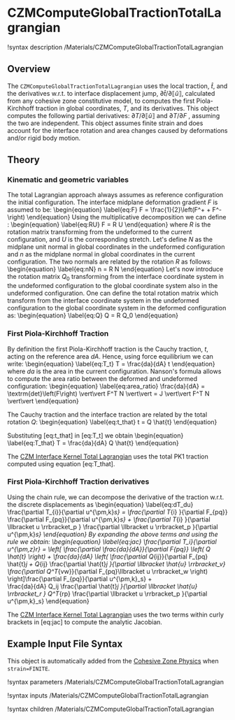 # CZMComputeGlobalTractionTotalLagrangian

!syntax description /Materials/CZMComputeGlobalTractionTotalLagrangian

## Overview

The `CZMComputeGlobalTractionTotalLagrangian` uses the local traction, $\hat{t}$, and the derivatives w.r.t. to interface displacement jump, $\partial \hat{t} / \partial \llbracket \hat{u} \rrbracket$, calculated from any cohesive zone constitutive model, to computes the first Piola-Kirchhoff traction in global coordinates, $T$, and its derivatives.
This object computes the following partial derivatives: $\partial T / \partial \llbracket \hat{u} \rrbracket$ and $\partial T / \partial F$ , assuming the two are independent.
This object assumes finite strain and does account for the interface rotation and area changes caused by deformations and/or rigid body motion.

## Theory

### Kinematic and geometric variables

The total Lagrangian approach always assumes as reference configuration the initial configuration.
The interface midplane deformation gradient $F$ is assumed to be:
\begin{equation} \label{eq:F}
F = \frac{1}{2}\left(F^+ + F^-\right)
\end{equation}
Using the multiplicative decomposition we can define :
\begin{equation} \label{eq:RU}
F = R U
\end{equation}
where $R$ is the rotation matrix transforming from the undeformed to the current configuration, and $U$ is the corresponding stretch.
Let's define $N$ as the midplane unit normal in global coordinates in the undeformed configuration and $n$ as the midplane normal in global coordinates in the current configuration.
The two normals are related by the rotation $R$ as follows:
\begin{equation} \label{eq:nN}
n = R N
\end{equation}
Let's now introduce the rotation matrix $Q_0$ transforming from the interface coordinate system in the undeformed configuration to the global coordinate system also in the undeformed configuration.
One can define the total rotation matrix which transform from the interface coordinate system in the undeformed configuration to the global coordinate system in the deformed configuration as:
\begin{equation} \label{eq:Q}
Q = R Q_0
\end{equation}

### First Piola-Kirchhoff Traction

By definition the first Piola-Kirchhoff traction is the Cauchy traction, $t$, acting on the reference area $dA$. Hence, using force equilibrium we can write:
\begin{equation} \label{eq:T_t}
T = \frac{da}{dA} t
\end{equation}
where $da$ is the area in the current configuration.
Nanson's formula allows to compute the area ratio between the deformed and undeformed configuration:
\begin{equation} \label{eq:area_ratio}
  \frac{da}{dA} = \textrm{det}\left(F\right) \vert\vert F^T N \vert\vert = J \vert\vert F^T N \vert\vert
\end{equation}

The Cauchy traction and the interface traction are related by the total rotation $Q$:
\begin{equation} \label{eq:t_that}
t = Q \hat{t}
\end{equation}

Substituting [eq:t_that] in [eq:T_t] we obtain
\begin{equation} \label{eq:T_that}
T = \frac{da}{dA} Q \hat{t}
\end{equation}

The [CZM Interface Kernel Total Lagrangian](CZMInterfaceKernelTotalLagrangian.md) uses the total PK1 traction computed using equation [eq:T_that].

### First Piola-Kirchhoff Traction derivatives

Using the chain rule, we can decompose the derivative of the traction w.r.t. the discrete displacements as
\begin{equation} \label{eq:dT_du}
  \frac{\partial  T_{i}}{\partial u^{\pm,k}_s} = \frac{\partial  T_{i} }{\partial F_{pq}} \frac{\partial F_{pq}}{\partial u^{\pm,k}_s} + \frac{\partial  T_{i} }{\partial  \llbracket u \rrbracket_p } \frac{\partial \llbracket u \rrbracket_p }{\partial u^{\pm,k}_s}
\end{equation}
By expanding the above terms and using the rule we obtain:
\begin{equation} \label{eq:jac}
\frac{\partial T_i}{\partial u^{\pm,z}_r} =
\left[ \frac{\partial \frac{da}{dA}}{\partial F_{pq}} \left(  Q \hat{t} \right) +
\frac{da}{dA}  \left( \frac{\partial Q_{ij}}{\partial F_{pq} \hat{t}_j  +
  Q_{ij} \frac{\partial \hat{t}_j }{\partial \llbracket \hat{u} \rrbracket_v} \frac{\partial Q^T_{vw}}{\partial F_{pq}\llbracket u \rrbracket_w \right)  \right]\frac{\partial F_{pq}}{\partial u^{\pm,k}_s} +  
 \frac{da}{dA} Q_ij \frac{\partial  \hat{t}_j }{\partial  \llbracket \hat{u} \rrbracket_r } Q^T_{rp} \frac{\partial \llbracket u \rrbracket_p }{\partial u^{\pm,k}_s}
\end{equation}

The [CZM Interface Kernel Total Lagrangian](CZMInterfaceKernelTotalLagrangian.md) uses the two terms within curly brackets in [eq:jac] to compute the analytic Jacobian.

## Example Input File Syntax

This object is automatically added from the [Cohesive Zone Physics](CohesiveZone/index.md) when `strain=FINITE`.

!syntax parameters /Materials/CZMComputeGlobalTractionTotalLagrangian

!syntax inputs /Materials/CZMComputeGlobalTractionTotalLagrangian

!syntax children /Materials/CZMComputeGlobalTractionTotalLagrangian
